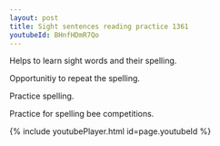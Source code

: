 ```yaml
---
layout: post
title: Sight sentences reading practice 1361
youtubeId: BHnfHDmR7Qo
---
```

 
 
Helps to learn sight words and their spelling.

Opportunitiy to repeat the spelling. 

Practice spelling. 
 
Practice for spelling bee competitions. 
 
{% include youtubePlayer.html id=page.youtubeId %}
 
 
